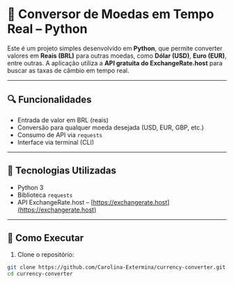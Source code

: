 # 💱 Conversor de Moedas em Tempo Real – Python

Este é um projeto simples desenvolvido em **Python**, que permite converter valores em **Reais (BRL)** para outras moedas, como **Dólar (USD)**, **Euro (EUR)**, entre outras. A aplicação utiliza a **API gratuita do ExchangeRate.host** para buscar as taxas de câmbio em tempo real.

---

## 🔍 Funcionalidades

- Entrada de valor em BRL (reais)
- Conversão para qualquer moeda desejada (USD, EUR, GBP, etc.)
- Consumo de API via `requests`
- Interface via terminal (CLI)

---

## 🧪 Tecnologias Utilizadas

- Python 3
- Biblioteca `requests`
- API ExchangeRate.host – [https://exchangerate.host](https://exchangerate.host)

---

## 🚀 Como Executar

1. Clone o repositório:

```bash
git clone https://github.com/Carolina-Extermina/currency-converter.git
cd currency-converter
